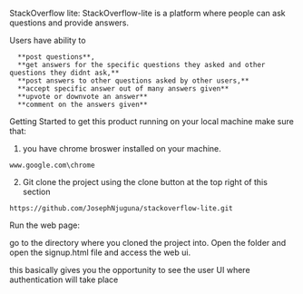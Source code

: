 StackOverflow lite:
StackOverflow-lite is a platform where people can ask questions and provide answers.

Users have ability to
```
  **post questions**,
  **get answers for the specific questions they asked and other questions they didnt ask,**
  **post answers to other questions asked by other users,**
  **accept specific answer out of many answers given**
  **upvote or downvote an answer**
  **comment on the answers given**
```

Getting Started
to get this product running on your local machine make sure that:
 1. you have chrome broswer installed on your machine.
 ```
 www.google.com\chrome
 ```
 2. Git clone the project using the clone button at the top right of this section
 ```
https://github.com/JosephNjuguna/stackoverflow-lite.git
 ```

 Run the web page:

 go to the directory where you cloned the project into.
 Open the folder and open the signup.html file and access the web ui.

 this basically gives you the opportunity to see the user UI where authentication will take place
